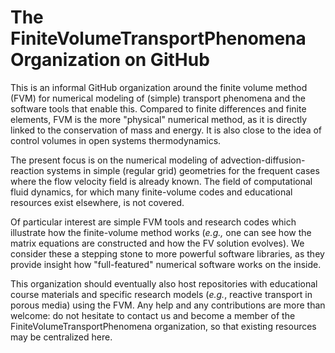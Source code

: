 # The FiniteVolumeTransportPhenomena Organization on GitHub

This is an informal GitHub organization around the finite volume method (FVM) for numerical modeling of (simple) transport phenomena and the software tools that enable this. Compared to finite differences and finite elements, FVM is the more "physical" numerical method, as it is directly linked to the conservation of mass and energy. It is also close to the idea of control volumes in open systems thermodynamics.

The present focus is on the numerical modeling of advection-diffusion-reaction systems in simple (regular grid) geometries for the frequent cases where the flow velocity field is already known. The field of computational fluid dynamics, for which many finite-volume codes and educational resources exist elsewhere, is not covered. 

Of particular interest are simple FVM tools and research codes which illustrate how the finite-volume method works (*e.g.,* one can see how the matrix equations are constructed and how the FV solution evolves). We consider these a stepping stone to more powerful software libraries, as they provide insight how "full-featured" numerical software works on the inside. 

This organization should eventually also host repositories with educational course materials and specific research models (*e.g.*, reactive transport in porous media) using the FVM. Any help and any contributions are more than welcome: do not hesitate to contact us and become a member of the FiniteVolumeTransportPhenomena organization, so that existing resources may be centralized here.
